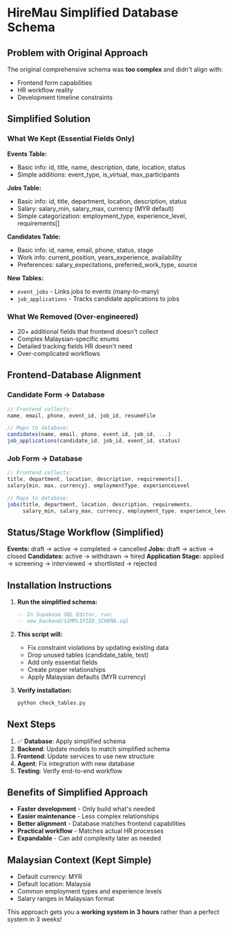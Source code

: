 # HireMau Simplified Database Schema

## Problem with Original Approach
The original comprehensive schema was **too complex** and didn't align with:
- Frontend form capabilities
- HR workflow reality
- Development timeline constraints

## Simplified Solution

### What We Kept (Essential Fields Only)

**Events Table:**
- Basic info: id, title, name, description, date, location, status
- Simple additions: event_type, is_virtual, max_participants

**Jobs Table:**
- Basic info: id, title, department, location, description, status
- Salary: salary_min, salary_max, currency (MYR default)
- Simple categorization: employment_type, experience_level, requirements[]

**Candidates Table:**
- Basic info: id, name, email, phone, status, stage
- Work info: current_position, years_experience, availability
- Preferences: salary_expectations, preferred_work_type, source

**New Tables:**
- `event_jobs` - Links jobs to events (many-to-many)
- `job_applications` - Tracks candidate applications to jobs

### What We Removed (Over-engineered)
- 20+ additional fields that frontend doesn't collect
- Complex Malaysian-specific enums
- Detailed tracking fields HR doesn't need
- Over-complicated workflows

## Frontend-Database Alignment

### Candidate Form → Database
```typescript
// Frontend collects:
name, email, phone, event_id, job_id, resumeFile

// Maps to database:
candidates(name, email, phone, event_id, job_id, ...)
job_applications(candidate_id, job_id, event_id, status)
```

### Job Form → Database
```typescript
// Frontend collects:
title, department, location, description, requirements[], 
salary{min, max, currency}, employmentType, experienceLevel

// Maps to database:
jobs(title, department, location, description, requirements, 
     salary_min, salary_max, currency, employment_type, experience_level)
```

## Status/Stage Workflow (Simplified)

**Events:** draft → active → completed → cancelled
**Jobs:** draft → active → closed
**Candidates:** active → withdrawn → hired
**Application Stage:** applied → screening → interviewed → shortlisted → rejected

## Installation Instructions

1. **Run the simplified schema:**
   ```sql
   -- In Supabase SQL Editor, run:
   -- new_backend/SIMPLIFIED_SCHEMA.sql
   ```

2. **This script will:**
   - Fix constraint violations by updating existing data
   - Drop unused tables (candidate_table, test)
   - Add only essential fields
   - Create proper relationships
   - Apply Malaysian defaults (MYR currency)

3. **Verify installation:**
   ```powershell
   python check_tables.py
   ```

## Next Steps

1. ✅ **Database**: Apply simplified schema
2. **Backend**: Update models to match simplified schema
3. **Frontend**: Update services to use new structure
4. **Agent**: Fix integration with new database
5. **Testing**: Verify end-to-end workflow

## Benefits of Simplified Approach

- **Faster development** - Only build what's needed
- **Easier maintenance** - Less complex relationships
- **Better alignment** - Database matches frontend capabilities
- **Practical workflow** - Matches actual HR processes
- **Expandable** - Can add complexity later as needed

## Malaysian Context (Kept Simple)
- Default currency: MYR
- Default location: Malaysia
- Common employment types and experience levels
- Salary ranges in Malaysian format

This approach gets you a **working system in 3 hours** rather than a perfect system in 3 weeks! 